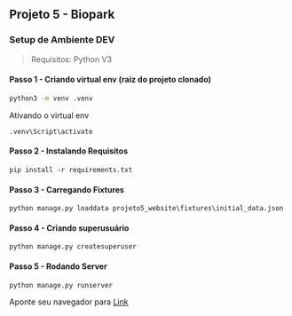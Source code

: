 

## Projeto 5 - Biopark


### Setup de Ambiente DEV

> Requisitos: Python V3


#### Passo 1 - Criando virtual env (raiz do projeto clonado)
```bash
python3 -m venv .venv
```
Ativando o virtual env

```
.venv\Script\activate
```

#### Passo 2 - Instalando Requisitos

```
pip install -r requirements.txt
```


#### Passo 3 - Carregando Fixtures

```
python manage.py loaddata projeto5_website\fixtures\initial_data.json
```

#### Passo 4 - Criando superusuário

```
python manage.py createsuperuser
```


#### Passo 5 - Rodando Server

```
python manage.py runserver
```

Aponte seu navegador para [Link](http://localhost:8000/)